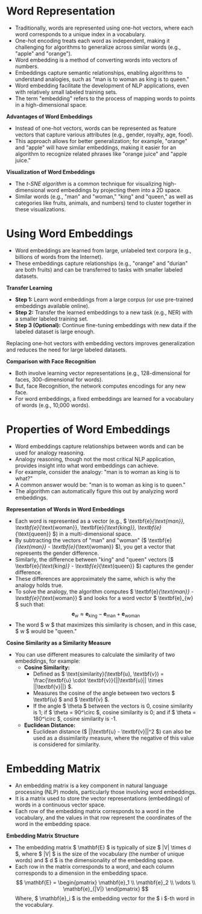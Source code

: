 # Word Representation

 - Traditionally, words are represented using one-hot vectors, where each word corresponds to a unique index in a vocabulary.
 - One-hot encoding treats each word as independent, making it challenging for algorithms to generalize across similar words (e.g., "apple" and "orange").
 - Word embedding is a method of converting words into vectors of numbers.
 - Embeddings capture semantic relationships, enabling algorithms to understand analogies, such as "man is to woman as king is to queen."
 - Word embedding facilitate the development of NLP applications, even with relatively small labeled training sets.
 - The term "embedding" refers to the process of mapping words to points in a high-dimensional space.

**Advantages of Word Embeddings**

 - Instead of one-hot vectors, words can be represented as feature vectors that capture various attributes (e.g., gender, royalty, age, food).
 - This approach allows for better generalization; for example, "orange" and "apple" will have similar embeddings, making it easier for an algorithm to recognize related phrases like "orange juice" and "apple juice."

**Visualization of Word Embeddings**

 - The *t-SNE algorithm* is a common technique for visualizing high-dimensional word embeddings by projecting them into a 2D space.
 - Similar words (e.g., "man" and "woman," "king" and "queen," as well as categories like fruits, animals, and numbers) tend to cluster together in these visualizations.

# Using Word Embeddings

 - Word embeddings are learned from large, unlabeled text corpora (e.g., billions of words from the Internet).
 - These embeddings capture relationships (e.g., "orange" and "durian" are both fruits) and can be transferred to tasks with smaller labeled datasets.

**Transfer Learning**

 - **Step 1:** Learn word embeddings from a large corpus (or use pre-trained embeddings available online).
 - **Step 2:** Transfer the learned embeddings to a new task (e.g., NER) with a smaller labeled training set.
 - **Step 3 (Optional):** Continue fine-tuning embeddings with new data if the labeled dataset is large enough.

Replacing one-hot vectors with embedding vectors improves generalization and reduces the need for large labeled datasets.

**Comparison with Face Recognition**

 - Both involve learning vector representations (e.g., 128-dimensional for faces, 300-dimensional for words).
 - But, face Recognition, the network computes encodings for any new face.
 - For word embeddings, a fixed embeddings are learned for a vocabulary of words (e.g., 10,000 words).

# Properties of Word Embeddings

 - Word embeddings capture relationships between words and can be used for analogy reasoning.
 - Analogy reasoning, though not the most critical NLP application, provides insight into what word embeddings can achieve.
 - For example, consider the analogy: "man is to woman as king is to what?"
 - A common answer would be: "man is to woman as king is to queen."
 - The algorithm can automatically figure this out by analyzing word embeddings.

**Representation of Words in Word Embeddings**

 - Each word is represented as a vector (e.g., $ \textbf{e}_{\text{man}}, \textbf{e}_{\text{woman}}, \textbf{e}_{\text{king}}, \textbf{e}_{\text{queen}} $) in a multi-dimensional space.
 - By subtracting the vectors of "man" and "woman" ($ \textbf{e}_{\text{man}} - \textbf{e}_{\text{woman}} $), you get a vector that represents the gender difference.
 - Similarly, the difference between "king" and "queen" vectors ($ \textbf{e}_{\text{king}} - \textbf{e}_{\text{queen}} $) captures the gender difference.
 - These differences are approximately the same, which is why the analogy holds true.
 - To solve the analogy, the algorithm computes $ \textbf{e}_{\text{man}} - \textbf{e}_{\text{woman}} $ and looks for a word vector $ \textbf{e}_{w} $ such that:
    $$ \textbf{e}_{w} \approx \textbf{e}_{\text{king}} - \textbf{e}_{\text{man}} + \textbf{e}_{\text{woman}} $$
  - The word $ w $ that maximizes this similarity is chosen, and in this case, $ w $ would be "queen."

**Cosine Similarity as a Similarity Measure**

 - You can use different measures to calculate the similarity of two embeddings, for example:
    - **Cosine Similarity:**
        - Defined as $ \text{similarity}(\textbf{u}, \textbf{v}) = \frac{\textbf{u} \cdot \textbf{v}}{||\textbf{u}|| \times ||\textbf{v}||} $.
        - Measures the cosine of the angle between two vectors $ \textbf{u} $ and $ \textbf{v} $.
        - If the angle $ \theta $ between the vectors is 0, cosine similarity is 1; if $ \theta = 90^\circ $, cosine similarity is 0; and if $ \theta = 180^\circ $, cosine similarity is -1.
    - **Euclidean Distance:**
        - Euclidean distance ($ ||\textbf{u} - \textbf{v}||^2 $) can also be used as a dissimilarity measure, where the negative of this value is considered for similarity.

# Embedding Matrix

 - An embedding matrix is a key component in natural language processing (NLP) models, particularly those involving word embeddings.
 - It is a matrix used to store the vector representations (embeddings) of words in a continuous vector space.
 - Each row of the embedding matrix corresponds to a word in the vocabulary, and the values in that row represent the coordinates of the word in the embedding space.

**Embedding Matrix Structure**

 - The embedding matrix $ \mathbf{E} $ is typically of size $ |V| \times d $, where $ |V| $ is the size of the vocabulary (the number of unique words) and $ d $ is the dimensionality of the embedding space.
 - Each row in the matrix corresponds to a word, and each column corresponds to a dimension in the embedding space.
    $$
        \mathbf{E} =
        \begin{pmatrix}
        \mathbf{e}_1 \\
        \mathbf{e}_2 \\
        \vdots \\
        \mathbf{e}_{|V|}
        \end{pmatrix}
    $$
    Where, $ \mathbf{e}_i $ is the embedding vector for the $ i $-th word in the vocabulary.